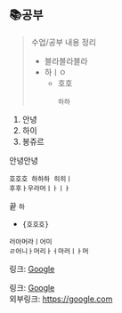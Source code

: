 ## :books:__공부__
>수업/공부 내용 정리    
>+ 블라블라블라
>+ 하ㅣㅇ
>   + 호호
>       ```
>       하하
>       ```

1. 안녕
2. 하이
3. 봉쥬르   

안녕안녕    
```    
호호호 하하하 히히ㅣ        
후후ㅏ우라머ㅣㅏㅣㅏ
```    
끝 `하`  
+ <pre>
  <code>{호호호}</code></pre>   

```
러아머라ㅣ어미
ㄹ어니ㅏ머리ㅏㅓ마러ㅣㅏ머
```
링크: [Google][googlelink]   

[googlelink]: https://google.com "go google"   
링크: [Google](https://google.com, "googlelink")   
외부링크: https://google.com   

